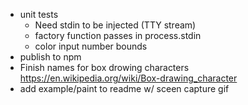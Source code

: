 - unit tests
    - Need stdin to be injected (TTY stream)
    - factory function passes in process.stdin
    - color input number bounds
- publish to npm
- Finish names for box drowing characters
  <https://en.wikipedia.org/wiki/Box-drawing_character>
- add example/paint to readme w/ sceen capture gif
